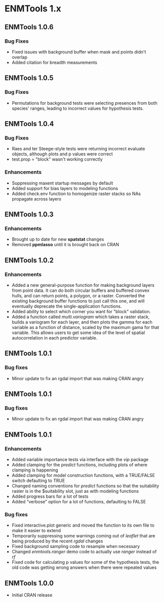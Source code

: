 ENMTools 1.x
============

ENMTools 1.0.6
--------------

### Bug Fixes

-   Fixed issues with background buffer when mask and points didn't overlap
-   Added citation for breadth measurements

ENMTools 1.0.5
--------------

### Bug Fixes

-   Permutations for background tests were selecting presences from both species' ranges, leading to incorrect values for hypothesis tests.  


ENMTools 1.0.4
--------------

### Bug Fixes

-   Raes and ter Steege-style tests were returning incorrect evaluate objects, although plots and p values were correct
-   test.prop = "block" wasn't working correctly

### Enhancements

-   Suppressing maxent startup messages by default
-   Added support for bias layers to modeling functions
-   Added check.env function to homogenize raster stacks so NAs propagate across layers


ENMTools 1.0.3
--------------

### Enhancements

-   Brought up to date for new **spatstat** changes
-   Removed **ppmlasso** until it is brought back on CRAN


ENMTools 1.0.2
--------------

### Enhancements

-   Added a new general-purpose function for making background layers from point data.  It can do both circular buffers and buffered convex hulls, and can return points, a polygon, or a raster.  Converted the existing background buffer functions to just call this one, and will eventually deprecate the single-application functions.
-   Added ability to select which corner you want for "block" validation.
-   Added a function called *multi.variogram* which takes a raster stack, builds a variogram for each layer, and then plots the gamma for each variable as a function of distance, scaled by the maximum gama for that variable.  This allows users to get some idea of the level of spatial autocorrelation in each predictor variable.

ENMTools 1.0.1
--------------

### Bug fixes

-   Minor update to fix an rgdal import that was making CRAN angry

ENMTools 1.0.1
--------------

### Bug fixes

-   Minor update to fix an rgdal import that was making CRAN angry

ENMTools 1.0.1
--------------

### Enhancements

-   Added variable importance tests via interface with the *vip* package
-   Added clamping for the *predict* functions, including plots of where
    clamping is happening
-   Added clamping for model construction functions, with a TRUE/FALSE
    switch defaulting to TRUE
-   Changed naming conventions for *predict* functions so that the
    suitability raster is in the $suitability slot, just as with
    modeling functions
-   Added progress bars for a lot of tests
-   Added “verbose” option for a lot of functions, defaulting to FALSE

### Bug fixes

-   Fixed interactive.plot generic and moved the function to its own
    file to make it easier to extend
-   Temporarily suppressing some warnings coming out of *leaflet* that
    are being produced by the recent *rgdal* changes
-   Fixed background sampling code to resample when necessary
-   Changed *enmtools.ranger* demo code to actually use *ranger* instead
    of *rf*
-   Fixed code for calculating p values for some of the hypothesis
    tests, the old code was getting wrong answers when there were
    repeated values

ENMTools 1.0.0
--------------

-   Initial CRAN release
